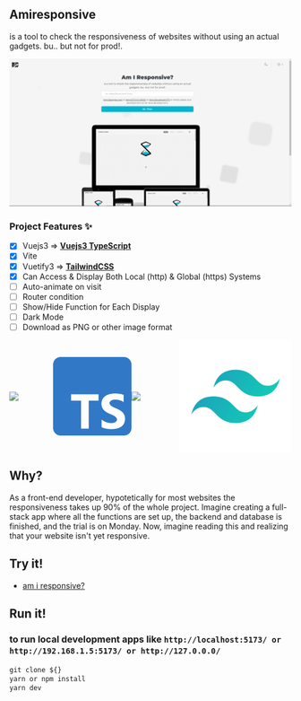 ## Amiresponsive
is a tool to check the responsiveness of websites without using an actual gadgets. bu.. but not for prod!.

<img src="./src/assets/imgs/image-2.png"/>

### Project Features ✨

- [x] Vuejs3 =>  <b style="text-decoration: underline;">Vuejs3 TypeScript</b>
- [x] Vite
- [x] Vuetify3 =>  <b style="text-decoration: underline;">TailwindCSS</b>
- [x] Can Access & Display Both Local (http) & Global (https) Systems
- [ ] Auto-animate on visit
- [ ] Router condition
- [ ] Show/Hide Function for Each Display
- [ ] Dark Mode
- [ ] Download as PNG or other image format

<div center style="display:flex; align-items:center;">
    <img src="https://external-content.duckduckgo.com/iu/?u=https%3A%2F%2Flogospng.org%2Fdownload%2Fvue.js%2Fvue-js-2048.png&f=1&nofb=1&ipt=680d479655f4fd80c9893dd39a3d12415e5f35edff3ff9edf38a7b680240797a&ipo=images" width="180"/>
    <img src="./src/assets/imgs/image.png" width="140" center/>
    <img src="https://vitejs.dev/logo-with-shadow.png" width="200"/>
    <img src="./src/assets/imgs/image-4.png" width="200" center/>
    
</div>

## Why?

As a front-end developer, hypotetically for most websites the responsiveness takes up 90% of the whole project. Imagine creating a full-stack app where all the functions are set up, the backend and database is finished, and the trial is on Monday. Now, imagine reading this and realizing that your website isn't yet responsive.

## Try it!

- <a href="https://amiresponsive.netlify.app/">am i responsive?</a>

## Run it!

### to run local development apps like `http://localhost:5173/ or http://192.168.1.5:5173/ or http://127.0.0.0/`
```
git clone ${}
yarn or npm install
yarn dev
```

